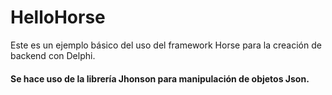 # HelloHorse
Este es un ejemplo básico del uso del framework Horse para la creación de backend con Delphi. 
#### Se hace uso de la librería Jhonson para manipulación de objetos Json.
